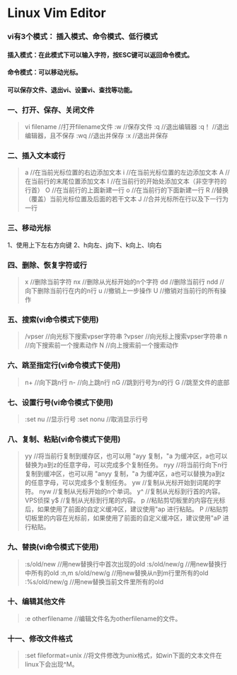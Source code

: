 # Linux Vim Editor
###  vi有3个模式： 插入模式、命令模式、低行模式
#### 插入模式：在此模式下可以输入字符，按ESC键可以返回命令模式。
#### 命令模式：可以移动光标。
#### 可以保存文件、退出vi、设置vi、查找等功能。
### 一、打开、保存、关闭文件
> vi filename              //打开filename文件
> :w                         //保存文件
> :q          //退出编辑器
> :q！        //退出编辑器，且不保存
> :wq         //退出并保存
> :x           //退出并保存
### 二、插入文本或行
>a         //在当前光标位置的右边添加文本
>i          //在当前光标位置的左边添加文本
>A        //在当前行的末尾位置添加文本
>I         //在当前行的开始处添加文本（非空字符的行首）
>O       //在当前行的上面新建一行
>o        //在当前行的下面新建一行
>R         //替换（覆盖）当前光标位置及后面的若干文本
>J         //合并光标所在行以及下一行为一行
### 三、移动光标
1、使用上下左右方向键
2、h向左、j向下、k向上、l向右
### 四、删除、恢复字符或行
>x         //删除当前字符
>nx         //删除从光标开始的n个字符
>dd      //删除当前行
>ndd   //向下删除当前行在内的n行
>u       //撤销上一步操作
>U      //撤销对当前行的所有操作
### 五、搜索(vi命令模式下使用)

>/vpser     //向光标下搜索vpser字符串
>?vpser     //向光标上搜索vpser字符串
>n           //向下搜索前一个搜素动作
>N         //向上搜索前一个搜索动作
### 六、跳至指定行(vi命令模式下使用)

>n+        //向下跳n行
>n-         //向上跳n行
>nG        //跳到行号为n的行
>G           //跳至文件的底部
### 七、设置行号(vi命令模式下使用)
>:set  nu     //显示行号
>:set nonu    //取消显示行号
### 八、复制、粘贴(vi命令模式下使用)

>yy    //将当前行复制到缓存区，也可以用 "ayy 复制，"a 为缓冲区，a也可以替换为a到z的任意字母，可以完成多个复制任务。
>nyy   //将当前行向下n行复制到缓冲区，也可以用 "anyy 复制，"a 为缓冲区，a也可以替换为a到z的任意字母，可以完成多个复制任务。
>yw    //复制从光标开始到词尾的字符。
>nyw   //复制从光标开始的n个单词。
>y^      //复制从光标到行首的内容。  VPS侦探
>y$      //复制从光标到行尾的内容。
>p        //粘贴剪切板里的内容在光标后，如果使用了前面的自定义缓冲区，建议使用"ap 进行粘贴。
>P        //粘贴剪切板里的内容在光标前，如果使用了前面的自定义缓冲区，建议使用"aP 进行粘贴。
### 九、替换(vi命令模式下使用)
>:s/old/new      //用new替换行中首次出现的old
>:s/old/new/g         //用new替换行中所有的old
>:n,m s/old/new/g     //用new替换从n到m行里所有的old
>:%s/old/new/g      //用new替换当前文件里所有的old
### 十、编辑其他文件
>:e otherfilename    //编辑文件名为otherfilename的文件。
### 十一、修改文件格式
>:set fileformat=unix   //将文件修改为unix格式，如win下面的文本文件在linux下会出现^M。
